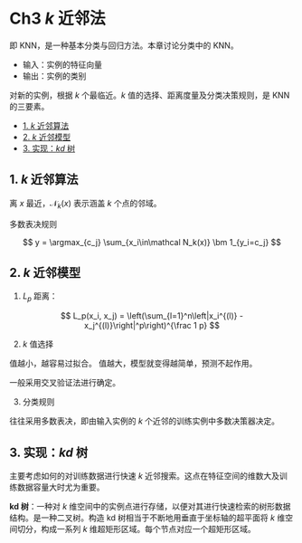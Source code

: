 # Ch3 $k$ 近邻法

即 KNN，是一种基本分类与回归方法。本章讨论分类中的 KNN。

- 输入：实例的特征向量
- 输出：实例的类别

对新的实例，根据 $k$ 个最临近。$k$ 值的选择、距离度量及分类决策规则，是 KNN 的三要素。

<!-- TOC -->

- [1. $k$ 近邻算法](#1-k-近邻算法)
- [2. $k$ 近邻模型](#2-k-近邻模型)
- [3. 实现：$kd$ 树](#3-实现kd-树)

<!-- /TOC -->

## 1. $k$ 近邻算法

离 $x$ 最近，$\mathcal N_k(x)$ 表示涵盖 $k$ 个点的邻域。

多数表决规则

$$
y = \argmax_{c_j} \sum_{x_i\in\mathcal N_k(x)} \bm 1_{y_i=c_j}
$$

## 2. $k$ 近邻模型

1. $L_p$ 距离：

$$
L_p(x_i, x_j) = \left(\sum_{l=1}^n\left|x_i^{(l)} - x_j^{(l)}\right|^p\right)^{\frac 1 p}
$$

2. $k$ 值选择

值越小，越容易过拟合。
值越大，模型就变得越简单，预测不起作用。

一般采用交叉验证法进行确定。

3. 分类规则

往往采用多数表决，即由输入实例的 $k$ 个近邻的训练实例中多数决策器决定。

## 3. 实现：$kd$ 树

主要考虑如何的对训练数据进行快速 $k$ 近邻搜索。这点在特征空间的维数大及训练数据容量大时尤为重要。

**kd 树**：一种对 $k$ 维空间中的实例点进行存储，以便对其进行快速检索的树形数据结构。是一种二叉树。构造 kd 树相当于不断地用垂直于坐标轴的超平面将 $k$ 维空间切分，构成一系列 $k$ 维超矩形区域。每个节点对应一个超矩形区域。

